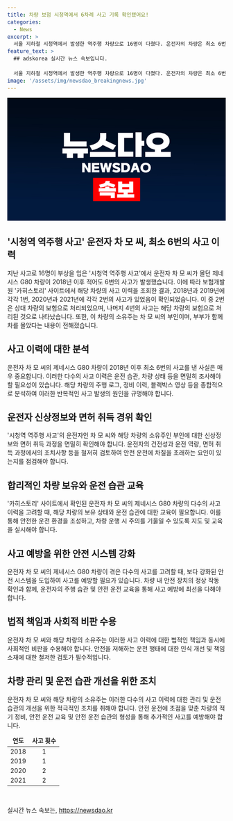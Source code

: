 ```yaml
---
title: 차량 보험 시청역에서 6차례 사고 기록 확인됐어요!
categories:
  - News
excerpt: >
  서울 지하철 시청역에서 발생한 역주행 차량으로 16명이 다쳤다. 운전자의 차량은 최소 6번의 사고 이력이 확인됐는데, 이 가운데 4번은 해당 차량의 보험으로 처리됐다. 이 차량은 부부가 함께 몰았으며, 이전에도 사고를 낸 기록이 있다. YTN에서 자세한 정보를 확인할 수 있다. (150자)
feature_text: >
  ## adskorea 실시간 뉴스 속보입니다.

  서울 지하철 시청역에서 발생한 역주행 차량으로 16명이 다쳤다. 운전자의 차량은 최소 6번의 사고 이력이 확인됐는데, 이 가운데 4번은 해당 차량의 보험으로 처리됐다. 이 차량은 부부가 함께 몰았으며, 이전에도 사고를 낸 기록이 있다. YTN에서 자세한 정보를 확인할 수 있다. (150자)
image: '/assets/img/newsdao_breakingnews.jpg'
---
```


<p><img src="/assets/img/newsdao_breakingnews.jpg" alt="adskorea 속보" /></p>

<h2 data-ke-size="size26">'시청역 역주행 사고' 운전자 차 모 씨, 최소 6번의 사고 이력</h2>

<p data-ke-size="size16">지난 사고로 16명이 부상을 입은 '시청역 역주행 사고'에서 운전자 차 모 씨가 몰던 제네시스 G80 차량이 2018년 이후 적어도 6번의 사고가 발생했습니다. 이에 따라 보험개발원 '카히스토리' 사이트에서 해당 차량의 사고 이력을 조회한 결과, 2018년과 2019년에 각각 1번, 2020년과 2021년에 각각 2번의 사고가 있었음이 확인되었습니다. 이 중 2번은 상대 차량의 보험으로 처리되었으며, 나머지 4번의 사고는 해당 차량의 보험으로 처리된 것으로 나타났습니다. 또한, 이 차량의 소유주는 차 모 씨의 부인이며, 부부가 함께 차를 몰았다는 내용이 전해졌습니다.</p>

<h2 data-ke-size="size26">사고 이력에 대한 분석</h2>

<p data-ke-size="size16">운전자 차 모 씨의 제네시스 G80 차량이 2018년 이후 최소 6번의 사고를 낸 사실은 매우 중요합니다. 이러한 다수의 사고 이력은 운전 습관, 차량 상태 등을 면밀히 조사해야 할 필요성이 있습니다. 해당 차량의 주행 로그, 정비 이력, 블랙박스 영상 등을 종합적으로 분석하여 이러한 반복적인 사고 발생의 원인을 규명해야 합니다.</p>

<h2 data-ke-size="size26">운전자 신상정보와 면허 취득 경위 확인</h2>

<p data-ke-size="size16">'시청역 역주행 사고'의 운전자인 차 모 씨와 해당 차량의 소유주인 부인에 대한 신상정보와 면허 취득 과정을 면밀히 확인해야 합니다. 운전자의 건전성과 운전 역량, 면허 취득 과정에서의 조치사항 등을 철저히 검토하여 안전 운전에 차질을 초래하는 요인이 있는지를 점검해야 합니다.</p>

<h2 data-ke-size="size26">합리적인 차량 보유와 운전 습관 교육</h2>

<p data-ke-size="size16">'카히스토리' 사이트에서 확인된 운전자 차 모 씨의 제네시스 G80 차량의 다수의 사고 이력을 고려할 때, 해당 차량의 보유 상태와 운전 습관에 대한 교육이 필요합니다. 이를 통해 안전한 운전 환경을 조성하고, 차량 운행 시 주의를 기울일 수 있도록 지도 및 교육을 실시해야 합니다.</p>

<h2 data-ke-size="size26">사고 예방을 위한 안전 시스템 강화</h2>

<p data-ke-size="size16">운전자 차 모 씨의 제네시스 G80 차량이 겪은 다수의 사고를 고려할 때, 보다 강화된 안전 시스템을 도입하여 사고를 예방할 필요가 있습니다. 차량 내 안전 장치의 정상 작동 확인과 함께, 운전자의 주행 습관 및 안전 운전 교육을 통해 사고 예방에 최선을 다해야 합니다.</p>

<h2 data-ke-size="size26">법적 책임과 사회적 비판 수용</h2>

<p data-ke-size="size16">운전자 차 모 씨와 해당 차량의 소유주는 이러한 사고 이력에 대한 법적인 책임과 동시에 사회적인 비판을 수용해야 합니다. 안전을 저해하는 운전 행태에 대한 인식 개선 및 책임 소재에 대한 철저한 검토가 필수적입니다.</p>

<h2 data-ke-size="size26">차량 관리 및 운전 습관 개선을 위한 조치</h2>

<p data-ke-size="size16">운전자 차 모 씨와 해당 차량의 소유주는 이러한 다수의 사고 이력에 대한 관리 및 운전 습관의 개선을 위한 적극적인 조치를 취해야 합니다. 안전 운전에 초점을 맞춘 차량의 적기 정비, 안전 운전 교육 및 안전 운전 습관의 형성을 통해 추가적인 사고를 예방해야 합니다.</p>

<table>
  <thead>
    <tr>
      <td style="text-align: center; height: 17px;"><b>연도</b></td>
      <td style="text-align: center; height: 17px;"><b>사고 횟수</b></td>
    </tr>
  </thead>
  <tbody>
    <tr>
      <td style="text-align: center; height: 17px;">2018</td>
      <td style="text-align: center; height: 17px;">1</td>
    </tr>
    <tr>
      <td style="text-align: center; height: 17px;">2019</td>
      <td style="text-align: center; height: 17px;">1</td>
    </tr>
    <tr>
      <td style="text-align: center; height: 17px;">2020</td>
      <td style="text-align: center; height: 17px;">2</td>
    </tr>
    <tr>
      <td style="text-align: center; height: 17px;">2021</td>
      <td style="text-align: center; height: 17px;">2</td>
    </tr>
  </tbody>
</table>

<p data-ke-size="size16">&nbsp;</p>
실시간 뉴스 속보는, <a href="https://newsdao.kr" rel="dofollow">https://newsdao.kr</a>


